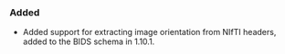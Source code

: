 <!--
A new scriv changelog fragment.

Uncomment the section that is right (remove the HTML comment wrapper).
For top level release notes, leave all the headers commented out.
-->

### Added

- Added support for extracting image orientation from NIfTI headers,
  added to the BIDS schema in 1.10.1.

<!--
### Changed

- A bullet item for the Changed category.

-->
<!--
### Fixed

- A bullet item for the Fixed category.

-->
<!--
### Deprecated

- A bullet item for the Deprecated category.

-->
<!--
### Removed

- A bullet item for the Removed category.

-->
<!--
### Security

- A bullet item for the Security category.

-->
<!--
### Infrastructure

- A bullet item for the Infrastructure category.

-->
